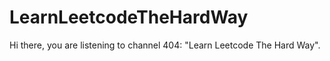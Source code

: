 # LearnLeetcodeTheHardWay
Hi there, you are listening to channel 404: "Learn Leetcode The Hard Way".

